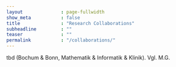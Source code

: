 ```yaml
---
layout              : page-fullwidth
show_meta           : false
title               : "Research Collaborations"
subheadline         : ""
teaser              : ""
permalink           : "/collaborations/"
---
```

tbd
(Bochum & Bonn, Mathematik & Informatik & Klinik). Vgl. M.G.

